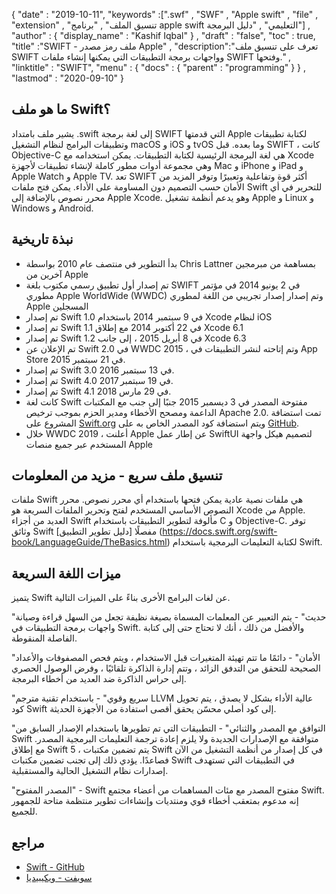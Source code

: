 {
  "date" : "2019-10-11",
  "keywords" :[".swf" , "SWF" , "Apple swift" , "file" , "extension" , "تنسيق الملف" , "برنامج apple swift التعليمي" , "دليل البرمجة"] ,
  "author" : {
    "display_name" : "Kashif Iqbal"
} ,
  "draft" : "false",
  "toc" : true,
  "title" :"SWIFT - ملف رمز مصدر Apple" ,
  "description":"تعرف على تنسيق ملف SWIFT وواجهات برمجة التطبيقات التي يمكنها إنشاء ملفات SWIFT وفتحها." ,
  "linktitle" : "SWIFT",
  "menu" : {
    "docs" : {
      "parent" : "programming"
}
} ,
  "lastmod" : "2020-09-10"
}

## ما هو ملف Swift؟

يشير ملف بامتداد .swift إلى لغة برمجة SWIFT التي قدمتها Apple لكتابة تطبيقات وتطبيقات البرامج لنظام التشغيل macOS و iOS و tvOS وما بعده. قبل SWIFT ، كانت Objective-C هي لغة البرمجة الرئيسية لكتابة التطبيقات. يمكن استخدامه مع Xcode وهي مجموعة أدوات مطور كاملة لإنشاء تطبيقات لأجهزة Mac و iPhone و iPad و Apple Watch و Apple TV. تعد SWIFT أكثر قوة وتفاعلية وتعبيرًا وتوفر المزيد من الأمان حسب التصميم دون المساومة على الأداء. يمكن فتح ملفات Swift للتحرير في أي محرر نصوص بالإضافة إلى Apple Xcode. وهو يدعم أنظمة تشغيل Apple و Linux و Windows و Android.

## نبذة تاريخية

* بدأ التطوير في منتصف عام 2010 بواسطة Chris Lattner بمساهمة من مبرمجين آخرين من Apple
* تم إصدار أول تطبيق رسمي مكتوب بلغة SWIFT في 2 يونيو 2014 في مؤتمر مطوري Apple WorldWide (WWDC) وتم إصدار إصدار تجريبي من اللغة لمطوري Apple المسجلين
* تم إصدار Swift 1.0 في 9 سبتمبر 2014 باستخدام Xcode لنظام iOS
* تم إصدار Swift 1.1 في 22 أكتوبر 2014 مع إطلاق Xcode 6.1
* تم إصدار Swift 1.2 في 8 أبريل 2015 ، إلى جانب Xcode 6.3
* تم الإعلان عن Swift 2.0 في WWDC 2015 ، وتم إتاحته لنشر التطبيقات في App Store في 21 سبتمبر 2015.
* تم إصدار Swift 3.0 في 13 سبتمبر 2016.
* تم إصدار Swift 4.0 في 19 سبتمبر 2017.
* تم إصدار Swift 4.1 في 29 مارس 2018.
* كانت لغة Swift مفتوحة المصدر في 3 ديسمبر 2015 جنبًا إلى جنب مع المكتبات الداعمة ومصحح الأخطاء ومدير الحزم بموجب ترخيص Apache 2.0. تمت استضافة المشروع على [Swift.org](https://swift.org/) ويتم استضافة كود المصدر الخاص به على [GitHub](https://github.com/apple/swift).
* خلال WWDC 2019 ، أعلنت Apple عن إطار عمل SwiftUI لتصميم هيكل واجهة المستخدم عبر جميع منصات Apple

## تنسيق ملف سريع - مزيد من المعلومات

ملفات Swift هي ملفات نصية عادية يمكن فتحها باستخدام أي محرر نصوص. محرر النصوص الأساسي المستخدم لفتح وتحرير الملفات السريعة هو Xcode من Apple. العديد من أجزاء Swift مألوفة لتطوير التطبيقات باستخدام C و Objective-C. توفر وثائق Swift [دليل تطوير التطبيق] مفصلًا (https://docs.swift.org/swift-book/LanguageGuide/TheBasics.html) لكتابة التعليمات البرمجية باستخدام Swift.

## ميزات اللغة السريعة

يتميز Swift عن لغات البرامج الأخرى بناءً على الميزات التالية.

"حديث" - يتم التعبير عن المعلمات المسماة بصيغة نظيفة تجعل من السهل قراءة وصيانة واجهات برمجة التطبيقات في Swift. والأفضل من ذلك ، أنك لا تحتاج حتى إلى كتابة الفاصلة المنقوطة.

"الأمان" - دائمًا ما تتم تهيئة المتغيرات قبل الاستخدام ، ويتم فحص المصفوفات والأعداد الصحيحة للتحقق من التدفق الزائد ، وتتم إدارة الذاكرة تلقائيًا ، وفرض الوصول الحصري إلى حراس الذاكرة ضد العديد من أخطاء البرمجة.

"سريع وقوي" - باستخدام تقنية مترجم LLVM عالية الأداء بشكل لا يصدق ، يتم تحويل كود Swift إلى كود أصلي محسّن يحقق أقصى استفادة من الأجهزة الحديثة.

"التوافق مع المصدر والثنائي" - التطبيقات التي تم تطويرها باستخدام الإصدار السابق من Swift متوافقة مع الإصدارات الجديدة ولا يلزم إعادة ترجمة التعليمات البرمجية المصدر. مع إطلاق Swift 5 ، يتم تضمين مكتبات Swift في كل إصدار من أنظمة التشغيل من الآن فصاعدًا. يؤدي ذلك إلى تجنب تضمين مكتبات Swift في التطبيقات التي تستهدف إصدارات نظام التشغيل الحالية والمستقبلية.

"المصدر المفتوح" - Swift مفتوح المصدر مع مئات المساهمات من أعضاء مجتمع Swift. إنه مدعوم بمتعقب أخطاء قوي ومنتديات وإنشاءات تطوير منتظمة متاحة للجمهور للجميع.

## مراجع
* [Swift - GitHub](https://github.com/apple/swift)
* [سويفت - ويكيبيديا](https://en.wikipedia.org/wiki/Swift_ (architecture_language))

